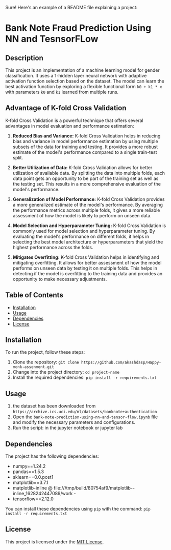 Sure! Here's an example of a README file explaining a project:

# Bank Note Fraud Prediction Using NN and TesnsorFLow

## Description

This project is an implementation of a machine learning model for gender classification. It uses a 1-hidden layer neural network with adaptive activation function selection based on the dataset. The model can learn the best activation function by exploring a flexible functional form `k0 + k1 * x` with parameters `k0` and `k1` learned from multiple runs.

## Advantage of K-fold Cross Validation

K-fold Cross Validation is a powerful technique that offers several advantages in model evaluation and performance estimation:

1. **Reduced Bias and Variance:** K-fold Cross Validation helps in reducing bias and variance in model performance estimation by using multiple subsets of the data for training and testing. It provides a more robust estimate of the model's performance compared to a single train-test split.

2. **Better Utilization of Data:** K-fold Cross Validation allows for better utilization of available data. By splitting the data into multiple folds, each data point gets an opportunity to be part of the training set as well as the testing set. This results in a more comprehensive evaluation of the model's performance.

3. **Generalization of Model Performance:** K-fold Cross Validation provides a more generalized estimate of the model's performance. By averaging the performance metrics across multiple folds, it gives a more reliable assessment of how the model is likely to perform on unseen data.

4. **Model Selection and Hyperparameter Tuning:** K-fold Cross Validation is commonly used for model selection and hyperparameter tuning. By evaluating the model's performance on different folds, it helps in selecting the best model architecture or hyperparameters that yield the highest performance across the folds.

5. **Mitigates Overfitting:** K-fold Cross Validation helps in identifying and mitigating overfitting. It allows for better assessment of how the model performs on unseen data by testing it on multiple folds. This helps in detecting if the model is overfitting to the training data and provides an opportunity to make necessary adjustments.

## Table of Contents

- [Installation](#installation)
- [Usage](#usage)
- [Dependencies](#dependencies)
- [License](#license)

## Installation

To run the project, follow these steps:

1. Clone the repository: `git clone https://github.com/akashdasp/Happy-monk-assenment.git`
2. Change into the project directory: `cd project-name`
3. Install the required dependencies: `pip install -r requirements.txt`

## Usage

1. the dataset has been downloaded from `https://archive.ics.uci.edu/ml/datasets/banknote+authentication`
2. Open the `bank-note-prediction-using-nn-and-tensor-flow.ipynb` file and modify the necessary parameters and configurations.
3. Run the script:  in the jupyter notebook or jupyter lab

## Dependencies

The project has the following dependencies:

- numpy==1.24.2                                                                                                     
 - pandas==1.5.3                                                                                                           
 - sklearn==0.0.post1                                                                                                      
 - matplotlib==3.7.1                                                                                                       
 - matplotlib-inline @ file:///tmp/build/80754af9/matplotlib-- 
  inline_1628242447089/work                                    - 
 - tensorflow==2.12.0                                                                                                                            

You can install these dependencies using `pip` with the command: `pip install -r requirements.txt`

## License

This project is licensed under the [MIT License](LICENSE).
